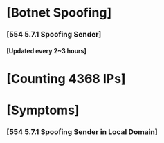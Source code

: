 # [Botnet Spoofing]
### [554 5.7.1 Spoofing Sender]
#### [Updated every 2~3 hours]

# [Counting 4368 IPs]

# [Symptoms] 
###   [554 5.7.1 Spoofing Sender in Local Domain]
